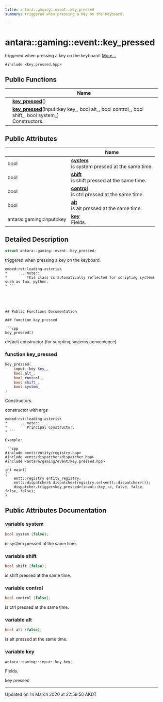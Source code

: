 ```yaml
---
title: antara::gaming::event::key_pressed
summary: triggered when pressing a key on the keyboard.  

---
```


# antara::gaming::event::key_pressed




triggered when pressing a key on the keyboard.  [More...](#detailed-description)


`#include <key.pressed.hpp>`









## Public Functions

|                | Name           |
| -------------- | -------------- |
|  | **[key_pressed](Classes/structantara_1_1gaming_1_1event_1_1key__pressed.md#function-key_pressed)**()  |
|  | **[key_pressed](Classes/structantara_1_1gaming_1_1event_1_1key__pressed.md#function-key_pressed)**(input::key key_, bool alt_, bool control_, bool shift_, bool system_) <br>Constructors.  |


## Public Attributes

|                | Name           |
| -------------- | -------------- |
| bool | **[system](Classes/structantara_1_1gaming_1_1event_1_1key__pressed.md#variable-system)** <br>is system pressed at the same time.  |
| bool | **[shift](Classes/structantara_1_1gaming_1_1event_1_1key__pressed.md#variable-shift)** <br>is shift pressed at the same time.  |
| bool | **[control](Classes/structantara_1_1gaming_1_1event_1_1key__pressed.md#variable-control)** <br>is ctrl pressed at the same time.  |
| bool | **[alt](Classes/structantara_1_1gaming_1_1event_1_1key__pressed.md#variable-alt)** <br>is alt pressed at the same time.  |
| antara::gaming::input::key | **[key](Classes/structantara_1_1gaming_1_1event_1_1key__pressed.md#variable-key)** <br>Fields.  |






## Detailed Description

```cpp
struct antara::gaming::event::key_pressed;
```

triggered when pressing a key on the keyboard. 



























```
embed:rst:leading-asterisk
*      .. note::
*         This class is automatically reflected for scripting systems such as lua, python.
* ```





## Public Functions Documentation

### function key_pressed

```cpp
key_pressed()
```


























default constructor (for scripting systems convenience) 


### function key_pressed

```cpp
key_pressed(
    input::key key_,
    bool alt_,
    bool control_,
    bool shift_,
    bool system_
)
```

Constructors. 

























constructor with args 

```
embed:rst:leading-asterisk
*      .. note::
*         Principal Constructor.
* ```

Example: 

```cpp
#include <entt/entity/registry.hpp>
#include <entt/dispatcher/dispatcher.hpp>
#include <antara/gaming/event/key.pressed.hpp>

int main()
{
    entt::registry entity_registry;
    entt::dispatcher& dispatcher{registry.set<entt::dispatcher>()};
    dispatcher.trigger<key_pressed>(input::key::a, false, false, false, false);
}
```




## Public Attributes Documentation

### variable system

```cpp
bool system {false};
```

is system pressed at the same time. 



























### variable shift

```cpp
bool shift {false};
```

is shift pressed at the same time. 



























### variable control

```cpp
bool control {false};
```

is ctrl pressed at the same time. 



























### variable alt

```cpp
bool alt {false};
```

is alt pressed at the same time. 



























### variable key

```cpp
antara::gaming::input::key key;
```

Fields. 

























key pressed 






-------------------------------

Updated on 14 March 2020 at 22:59:50 AKDT